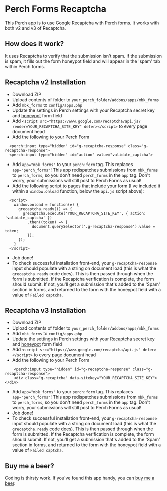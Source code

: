 # Perch Forms Recaptcha

This Perch app is to use Google Recaptcha with Perch forms. It works with both v2 and v3 of Recaptcha.

## How does it work?
It uses Recaptcha to verify that the submission isn't spam. If the submission is spam, it fills out the form honeypot field and will appear in the 'spam' tab within Perch forms.

## Recaptcha v2 Installation
- Download ZIP
- Upload contents of folder to `your_perch_folder/addons/apps/mbk_forms`
- Add `mbk_forms` to `config/apps.php`
- Update the settings in Perch settings with your Recaptcha secret key and [honeypot](https://docs.grabaperch.com/addons/blog/spam/) form field
- Add `<script src="https://www.google.com/recaptcha/api.js?render=YOUR_RECAPTCHA_SITE_KEY" defer></script>` to every page document head
- Add the following to your Perch Form
```
  <perch:input type="hidden" id="g-recaptcha-response" class="g-recaptcha-response">
  <perch:input type="hidden" id="action" value="validate_captcha">
```
- Add `app="mbk_forms"` to your `perch:form` tag. This replaces `app="perch_forms"`! This app redispatches submissions from `mbk_forms` to `perch_forms`, so you don't need `perch_forms` in the `app` tag. Don't worry, your submissions will still post to Perch Forms as usual!
- Add the following script to pages that include your form (I've included it within a `window.onload` function, below the `api.js` script above):
```
  <script>
    window.onload = function(e) { 
      grecaptcha.ready(() => {
        grecaptcha.execute('YOUR_RECAPTCHA_SITE_KEY', { action: 'validate_captcha' })
          .then((token) => {
            document.querySelector('.g-recaptcha-response').value = token;
          });
      });
    }
  </script>
```
- Job done!
- To check successful installation front-end, your `g-recaptcha-response` input should populate with a string on document load (this is what the `grecaptcha.ready` code does). This is then passed through when the form is submitted. If the Recaptcha verification is complete, the form should submit. If not, you'll get a submission that's added to the 'Spam' section in forms, and returned to the form with the honeypot field with a value of `Failed captcha`.

## Recaptcha v3 Installation
- Download ZIP
- Upload contents of folder to `your_perch_folder/addons/apps/mbk_forms`
- Add `mbk_forms` to `config/apps.php`
- Update the settings in Perch settings with your Recaptcha secret key and [honeypot](https://docs.grabaperch.com/addons/blog/spam/) form field
- Add `<script src="https://www.google.com/recaptcha/api.js" defer></script>` to every page document head
- Add the following to your Perch Form
```
    <perch:input type="hidden" id="g-recaptcha-response" class="g-recaptcha-response">
    <div class="g-recaptcha" data-sitekey="YOUR_RECAPTCHA_SITE_KEY"></div>
```
- Add `app="mbk_forms"` to your `perch:form` tag. This replaces `app="perch_forms"`! This app redispatches submissions from `mbk_forms` to `perch_forms`, so you don't need `perch_forms` in the `app` tag. Don't worry, your submissions will still post to Perch Forms as usual!
- Job done!
- To check successful installation front-end, your `g-recaptcha-response` input should populate with a string on document load (this is what the `grecaptcha.ready` code does). This is then passed through when the form is submitted. If the Recaptcha verification is complete, the form should submit. If not, you'll get a submission that's added to the 'Spam' section in forms, and returned to the form with the honeypot field with a value of `Failed captcha`.

## Buy me a beer?
Coding is thirsty work. If you've found this app handy, you can [buy me a beer](https://www.paypal.me/ryangittings/3.50?locale.x=en_GB).